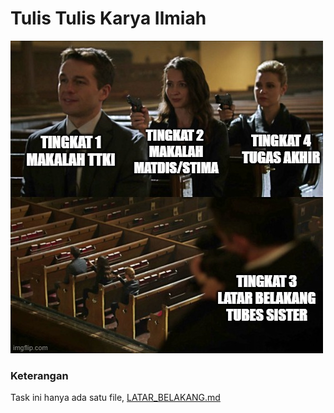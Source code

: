 # Tulis Tulis Karya Ilmiah

![](meme.png)

### Keterangan
Task ini hanya ada satu file, [LATAR_BELAKANG.md](https://github.com/AldyPy/seleksister-24/blob/main/TTKI/LATAR_BELAKANG.md)